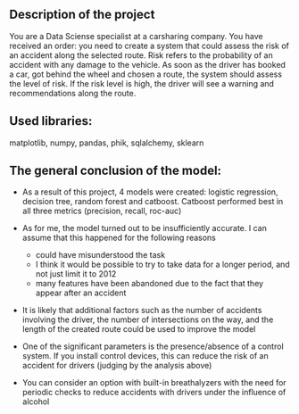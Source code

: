 ## Description of the project

You are a Data Sciense specialist at a carsharing company. You have received an order: you need to create a system that could assess the risk of an accident along the selected route. Risk refers to the probability of an accident with any damage to the vehicle. As soon as the driver has booked a car, got behind the wheel and chosen a route, the system should assess the level of risk. If the risk level is high, the driver will see a warning and recommendations along the route.

## Used libraries:

matplotlib, numpy, pandas, phik, sqlalchemy, sklearn

## The general conclusion of the model:

* As a result of this project, 4 models were created: logistic regression, decision tree, random forest and catboost. Catboost performed best in all three metrics (precision, recall, roc-auc)

* As for me, the model turned out to be insufficiently accurate. I can assume that this happened for the following reasons

    * could have misunderstood the task
    * I think it would be possible to try to take data for a longer period, and not just limit it to 2012
    * many features have been abandoned due to the fact that they appear after an accident
    
* It is likely that additional factors such as the number of accidents involving the driver, the number of intersections on the way, and the length of the created route could be used to improve the model

* One of the significant parameters is the presence/absence of a control system. If you install control devices, this can reduce the risk of an accident for drivers (judging by the analysis above)
    
* You can consider an option with built-in breathalyzers with the need for periodic checks to reduce accidents with drivers under the influence of alcohol
